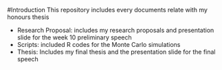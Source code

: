 #Introduction
This repository includes every documents relate with my honours thesis

- Research Proposal: includes my research proposals and presentation slide for the week 10 preliminary speech 
- Scripts: included R codes for the Monte Carlo simulations 
- Thesis: Includes my final thesis and the presentation slide for the final speech 
